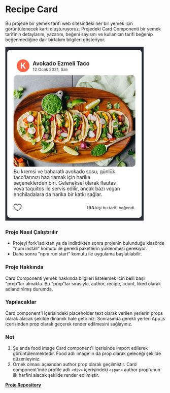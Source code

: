 # Recipe Card

Bu projede bir yemek tarifi web sitesindeki her bir yemek için görüntülenecek kartı oluşturuyoruz. Projedeki Card Componenti bir yemek tarifinin detaylarını, yazarını, beğeni sayısını ve kullanıcın tarifi beğenip beğenmediğine dair birtakım bilgileri gösteriyor.

![recipe-card](https://raw.githubusercontent.com/Kodluyoruz/taskforce/main/react-js/recipe-card/figures/recipe-card.png)

### Proje Nasıl Çalıştırılır
- Projeyi fork'ladıktan ya da indirdikten sonra projenin bulunduğu klasörde "npm install" komutu ile gerekli paketlerin yüklenmesi gerekiyor.
- Daha sonra "npm run start" komutu ile uygulama başlatılabilir.

### Proje Hakkında
Card Componenti yemek hakkında bilgileri listelemek için belli başlı "prop"lar almakta.
Bu "prop"lar sırasıyla, author, recipe, count, liked olarak adlandırılmış durumda.

### Yapılacaklar
Card component'i içerisindeki placeholder text olarak verilen yerlerin props olarak alacak şekilde dinamik hale getiriniz. Sonrasında gerekli yerleri App.js içerisinden prop olarak geçerek render edilmesini sağlayınız.

### Not
1. Şu anda food image Card component'i içerisinde import edilerek görüntülenmektedir. Food adlı image'ın da prop olarak geleceği şekilde düzenleyiniz.
2. Örnek olması açısından author prop olarak geçilmiştir. Card component'inde profile adlı `<div>` içerisindeki `<span>` author prop'unun ilk harfini alacak şekilde render edilmiştir.

**[Proje Repository](https://github.com/Kodluyoruz/recipe-card)**

